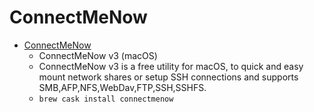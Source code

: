 # ConnectMeNow
- [ConnectMeNow](https://www.tweaking4all.com/os-tips-and-tricks/macosx-tips-and-tricks/connectmenow-v3/)
  -  ConnectMeNow v3 (macOS)
  - ConnectMeNow v3 is a free utility for macOS, to quick and easy mount network shares or setup SSH connections and supports SMB,AFP,NFS,WebDav,FTP,SSH,SSHFS.
  - `brew cask install connectmenow`
